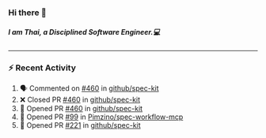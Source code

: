 ### Hi there 👋

##### I am Thai, a Disciplined Software Engineer.💻

---

### ⚡ Recent Activity
<!--START_SECTION:activity-->
1. 🗣 Commented on [#460](https://github.com/github/spec-kit/pull/460#issuecomment-3316636512) in [github/spec-kit](https://github.com/github/spec-kit)
2. ❌ Closed PR [#460](https://github.com/github/spec-kit/pull/460) in [github/spec-kit](https://github.com/github/spec-kit)
3. 💪 Opened PR [#460](https://github.com/github/spec-kit/pull/460) in [github/spec-kit](https://github.com/github/spec-kit)
4. 💪 Opened PR [#99](https://github.com/Pimzino/spec-workflow-mcp/pull/99) in [Pimzino/spec-workflow-mcp](https://github.com/Pimzino/spec-workflow-mcp)
5. 💪 Opened PR [#221](https://github.com/github/spec-kit/pull/221) in [github/spec-kit](https://github.com/github/spec-kit)
<!--END_SECTION:activity-->
